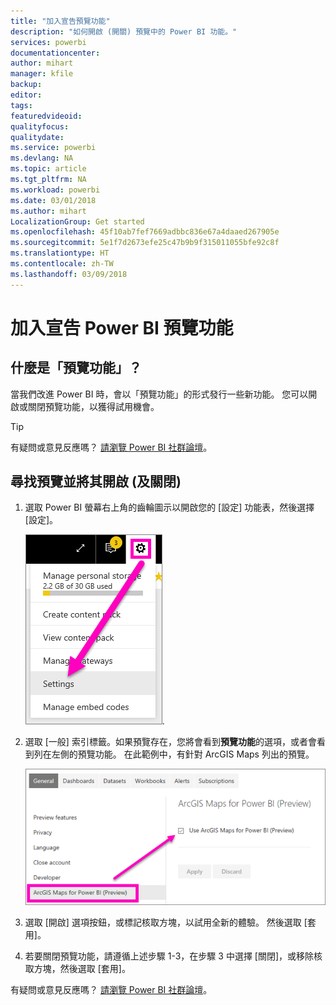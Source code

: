 ```yaml
---
title: "加入宣告預覽功能"
description: "如何開啟 (開關) 預覽中的 Power BI 功能。"
services: powerbi
documentationcenter: 
author: mihart
manager: kfile
backup: 
editor: 
tags: 
featuredvideoid: 
qualityfocus: 
qualitydate: 
ms.service: powerbi
ms.devlang: NA
ms.topic: article
ms.tgt_pltfrm: NA
ms.workload: powerbi
ms.date: 03/01/2018
ms.author: mihart
LocalizationGroup: Get started
ms.openlocfilehash: 45f10ab7fef7669adbbc836e67a4daaed267905e
ms.sourcegitcommit: 5e1f7d2673efe25c47b9b9f315011055bfe92c8f
ms.translationtype: HT
ms.contentlocale: zh-TW
ms.lasthandoff: 03/09/2018
---
```

# <a name="opt-in-for-power-bi-preview-features"></a>加入宣告 Power BI 預覽功能
## <a name="what-are-preview-features"></a>什麼是「預覽功能」？
當我們改進 Power BI 時，會以「預覽功能」的形式發行一些新功能。 您可以開啟或關閉預覽功能，以獲得試用機會。

> [!TIP]
> 有疑問或意見反應嗎？ [請瀏覽 Power BI 社群論壇](http://community.powerbi.com/t5/Navigation-Preview-Forum/bd-p/NavigationPreview)。
> 
> 

## <a name="find-previews-and-turn-them-on-and-off"></a>尋找預覽並將其開啟 (及關閉)
1. 選取 Power BI 螢幕右上角的齒輪圖示以開啟您的 [設定] 功能表，然後選擇 [設定]。
   
   ![[設定] 功能表](media/service-preview-features/power-bi-settings.png).
2. 選取 [一般] 索引標籤。如果預覽存在，您將會看到**預覽功能**的選項，或者會看到列在左側的預覽功能。  在此範例中，有針對 ArcGIS Maps 列出的預覽。 
   
   ![[一般] 索引標籤](media/service-preview-features/power-bi-preview-arcgis.png)
3. 選取 [開啟] 選項按鈕，或標記核取方塊，以試用全新的體驗。 然後選取 [套用]。
4. 若要關閉預覽功能，請遵循上述步驟 1-3，在步驟 3 中選擇 [關閉]，或移除核取方塊，然後選取 [套用]。


有疑問或意見反應嗎？ [請瀏覽 Power BI 社群論壇](http://community.powerbi.com/t5/Navigation-Preview-Forum/bd-p/NavigationPreview)。

